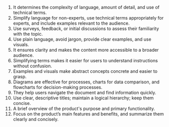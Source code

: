 1. It determines the complexity of language, amount of detail, and use of technical terms.
2. Simplify language for non-experts, use technical terms appropriately for experts, and include examples relevant to the audience.
3. Use surveys, feedback, or initial discussions to assess their familiarity with the topic.
4. Use plain language, avoid jargon, provide clear examples, and use visuals.
5. It ensures clarity and makes the content more accessible to a broader audience.
6. Simplifying terms makes it easier for users to understand instructions without confusion.
7. Examples and visuals make abstract concepts concrete and easier to grasp.
8. Diagrams are effective for processes, charts for data comparison, and flowcharts for decision-making processes.
9. They help users navigate the document and find information quickly.
10. Use clear, descriptive titles; maintain a logical hierarchy; keep them concise.
11. A brief overview of the product's purpose and primary functionality.
12. Focus on the product’s main features and benefits, and summarize them clearly and concisely.
